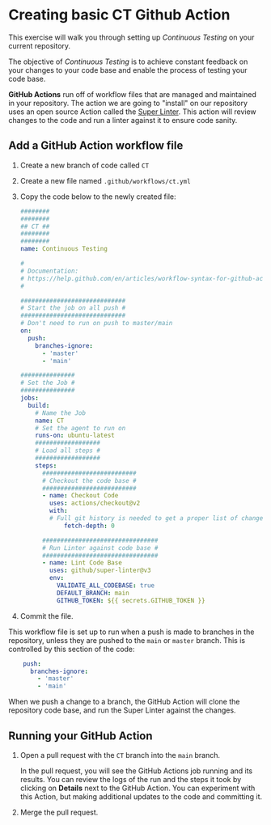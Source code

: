 # Creating basic CT Github Action

This exercise will walk you through setting up *Continuous Testing* on your current repository.

The objective of *Continuous Testing* is to achieve constant feedback on your changes to your code base and enable the process of testing your code base.

**GitHub Actions** run off of workflow files that are managed and maintained in your repository. The action we are going to "install" on our repository uses an open source Action called the [Super Linter](https://github.com/github/super-linter). This action will review changes to the code and run a linter against it to ensure code sanity.

## Add a GitHub Action workflow file

1. Create a new branch of code called `CT`
1. Create a new file named `.github/workflows/ct.yml`
1. Copy the code below to the newly created file:
    ```yaml
    ########
    ########
    ## CT ##
    ########
    ########
    name: Continuous Testing

    #
    # Documentation:
    # https://help.github.com/en/articles/workflow-syntax-for-github-actions
    #

    #############################
    # Start the job on all push #
    #############################
    # Don't need to run on push to master/main
    on:
      push:
        branches-ignore:
          - 'master'
          - 'main'

    ###############
    # Set the Job #
    ###############
    jobs:
      build:
        # Name the Job
        name: CT
        # Set the agent to run on
        runs-on: ubuntu-latest
        ##################
        # Load all steps #
        ##################
        steps:
          ##########################
          # Checkout the code base #
          ##########################
          - name: Checkout Code
            uses: actions/checkout@v2
            with:
            # Full git history is needed to get a proper list of changed files within `super-linter`
                fetch-depth: 0

          ################################
          # Run Linter against code base #
          ################################
          - name: Lint Code Base
            uses: github/super-linter@v3
            env:
              VALIDATE_ALL_CODEBASE: true
              DEFAULT_BRANCH: main
              GITHUB_TOKEN: ${{ secrets.GITHUB_TOKEN }}
    ```

1. Commit the file.

This workflow file is set up to run when a push is made to branches in the repository, unless they are pushed to the `main` or `master` branch. This is controlled by this section of the code:

```yaml
    push:
      branches-ignore:
        - 'master'
        - 'main'
```

When we push a change to a branch, the GitHub Action will clone the repository code base, and run the Super Linter against the changes.

## Running your GitHub Action

1. Open a pull request with the `CT` branch into the `main` branch.

    In the pull request, you will see the GitHub Actions job running and its results. You can review the logs of the run and the steps it took by clicking on **Details** next to the GitHub Action. You can experiment with this Action, but making additional updates to the code and committing it.

1. Merge the pull request.
